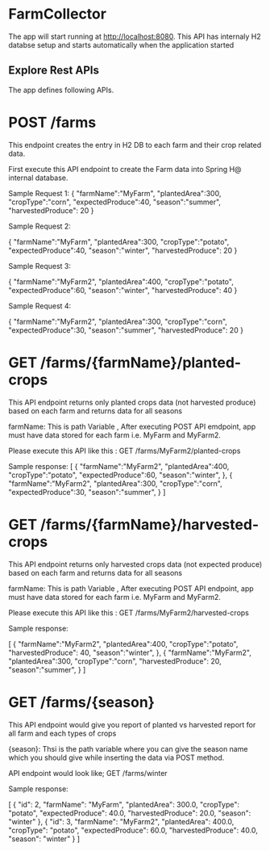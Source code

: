 # FarmCollector

The app will start running at <http://localhost:8080>.
This API has internaly H2 databse setup and starts automatically when the application started

## Explore Rest APIs

The app defines following APIs.

# POST /farms
 This endpoint creates the entry in H2 DB  to each farm and their crop related data.
   
First execute this API endpoint to create the Farm data into Spring H@ internal database.
   
   Sample Request 1:
    {
    "farmName":"MyFarm",
    "plantedArea":300,
    "cropType":"corn",
    "expectedProduce":40,
    "season":"summer",
    "harvestedProduce": 20
   }
   

Sample Request 2:

{
    "farmName":"MyFarm",
    "plantedArea":300,
    "cropType":"potato",
    "expectedProduce":40,
    "season":"winter",
    "harvestedProduce": 20 }
    
Sample Request 3:

{
    "farmName":"MyFarm2",
    "plantedArea":400,
    "cropType":"potato",
    "expectedProduce":60,
    "season":"winter",
    "harvestedProduce": 40 }
    
Sample Request 4:

{
    "farmName":"MyFarm2",
    "plantedArea":300,
    "cropType":"corn",
    "expectedProduce":30,
    "season":"summer",
    "harvestedProduce": 20 }
    
# GET /farms/{farmName}/planted-crops

This API endpoint returns only planted crops data (not harvested produce) based on each farm and returns data for all seasons 

farmName: This is path Variable , After executing POST API emdpoint, app must have data stored for each farm i.e. MyFarm and MyFarm2.

Please execute this API like this : GET /farms/MyFarm2/planted-crops

Sample response:
[
    {
        "farmName":"MyFarm2",
        "plantedArea":400,
        "cropType":"potato",
        "expectedProduce":60,
         "season":"winter",
    },
    {
       "farmName":"MyFarm2",
    "plantedArea":300,
    "cropType":"corn",
    "expectedProduce":30,
    "season":"summer",
     }
]


# GET /farms/{farmName}/harvested-crops

This API endpoint returns only harvested crops data (not expected produce) based on each farm and returns data for all seasons 

farmName: This is path Variable , After executing POST API endpoint, app must have data stored for each farm i.e. MyFarm and MyFarm2.

Please execute this API like this : GET /farms/MyFarm2/harvested-crops

Sample response:

[
    {
        "farmName":"MyFarm2",
        "plantedArea":400,
        "cropType":"potato",
         "harvestedProduce": 40,
         "season":"winter",
    },
    {
       "farmName":"MyFarm2",
    "plantedArea":300,
    "cropType":"corn",
    "harvestedProduce": 20,
    "season":"summer",
     }
]

   
# GET /farms/{season}

This API endpoint would give you report of planted vs harvested report for all farm and each types of crops

{season}: Thsi is the path variable where you can give the season name which you should give while inserting the data via POST method.


API endpoint would look like; GET /farms/winter

Sample response:

[
    {
        "id": 2,
        "farmName": "MyFarm",
        "plantedArea": 300.0,
        "cropType": "potato",
        "expectedProduce": 40.0,
        "harvestedProduce": 20.0,
        "season": "winter"
    },
    {
        "id": 3,
        "farmName": "MyFarm2",
        "plantedArea": 400.0,
        "cropType": "potato",
        "expectedProduce": 60.0,
        "harvestedProduce": 40.0,
        "season": "winter"
    }
]



